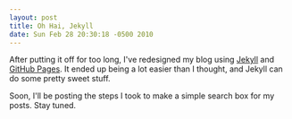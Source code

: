 ```yaml
---
layout: post
title: Oh Hai, Jekyll
date: Sun Feb 28 20:30:18 -0500 2010
---
```

After putting it off for too long, I've redesigned my blog
using [Jekyll](http://github.com/mojombo/jekyll) and [GitHub Pages](http://pages.github.com).
It ended up being a lot easier than I thought, and Jekyll can do some pretty sweet stuff.

Soon, I'll be posting the steps I took to make a simple search box for my posts. Stay tuned.
